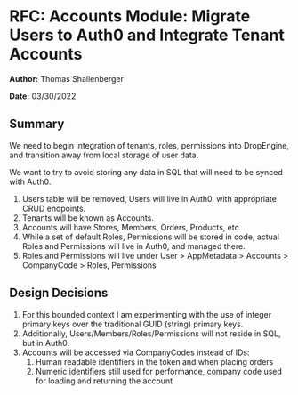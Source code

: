 # RFC: Accounts Module: Migrate Users to Auth0 and Integrate Tenant Accounts

**Author:** Thomas Shallenberger

**Date:** 03/30/2022

## Summary

We need to begin integration of tenants, roles, permissions into DropEngine, and transition away from local storage of user data.

We want to try to avoid storing any data in SQL that will need to be synced with Auth0.

1. Users table will be removed, Users will live in Auth0, with appropriate CRUD endpoints.
2. Tenants will be known as Accounts.
3. Accounts will have Stores, Members, Orders, Products, etc.
4. While a set of default Roles, Permissions will be stored in code, actual Roles and Permissions will live in Auth0, and managed there.
5. Roles and Permissions will live under User > AppMetadata > Accounts > CompanyCode > Roles, Permissions

## Design Decisions

1. For this bounded context I am experimenting with the use of integer primary keys over the traditional GUID (string) primary keys.
2. Additionally, Users/Members/Roles/Permissions will not reside in SQL, but in Auth0.
3. Accounts will be accessed via CompanyCodes instead of IDs:
   1. Human readable identifiers in the token and when placing orders
   2. Numeric identifiers still used for performance, company code used for loading and returning the account
